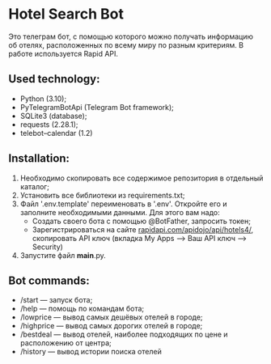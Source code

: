 # **Hotel Search Bot**


Это телеграм бот, с помощью которого можно получать информацию об отелях, расположенных по всему миру по разным критериям. В работе используется Rapid API.

## Used technology:

* Python (3.10);
* PyTelegramBotApi (Telegram Bot framework);
* SQLite3 (database);
* requests (2.28.1);
* telebot–calendar (1.2)


## Installation:

1. Необходимо скопировать все содержимое репозитория в отдельный каталог;
2. Установить все библиотеки из requirements.txt;
3. Файл '.env.template' переименовать в '.env'. Откройте его и заполните необходимыми данными. Для этого вам надо:
    * Создать своего бота с помощью @BotFather, запросить токен;
    * Зарегистрироваться на сайте [rapidapi.com/apidojo/api/hotels4/](), скопировать API ключ (вкладка My Apps —> Ваш API ключ —> Security)
4. Запустите файл **main**.py.


## Bot commands:

* /start — запуск бота;
* /help — помощь по командам бота;
* /lowprice — вывод самых дешёвых отелей в городе;
* /highprice — вывод самых дорогих отелей в городе;
* /bestdeal — вывод отелей, наиболее подходящих по цене и расположению от центра;
* /history — вывод истории поиска отелей
